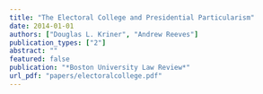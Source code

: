 ```yaml
---
title: "The Electoral College and Presidential Particularism"
date: 2014-01-01
authors: ["Douglas L. Kriner", "Andrew Reeves"]
publication_types: ["2"]
abstract: ""
featured: false
publication: "*Boston University Law Review*"
url_pdf: "papers/electoralcollege.pdf"
---
```


